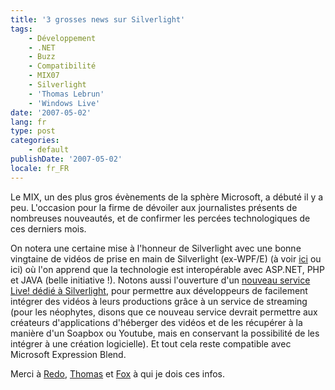 ```yaml
---
title: '3 grosses news sur Silverlight'
tags:
    - Développement
    - .NET
    - Buzz
    - Compatibilité
    - MIX07
    - Silverlight
    - 'Thomas Lebrun'
    - 'Windows Live'
date: '2007-05-02'
lang: fr
type: post
categories:
    - default
publishDate: '2007-05-02'
locale: fr_FR
---
```


Le MIX, un des plus gros évènements de la sphère Microsoft, a débuté il y a peu. L'occasion pour la firme de dévoiler aux journalistes présents de nombreuses nouveautés, et de confirmer les percées technologiques de ces derniers mois.

<!-- more -->

On notera une certaine mise à l'honneur de Silverlight avec une bonne vingtaine de vidéos de prise en main de Silverlight (ex-WPF/E) (à voir [ici](http://msdn.microsoft.com/en-us/silverlight/bb187401.aspx) ou ici) où l'on apprend que la technologie est interopérable avec ASP.NET, PHP et JAVA (belle initiative&nbsp;!). Notons aussi l'ouverture d'un [nouveau service Live! dédié à Silverlight](https://login.live.com/login.srf?wa=wsignin1.0&amp;rpsnv=12&amp;ct=1414112705&amp;rver=6.4.6456.0&amp;wp=MBI_SSL_SHARED&amp;wreply=https:%2F%2Fmail.live.com%2Fdefault.aspx%3Fshowunauth%3D1%26rru%3Dinbox&amp;lc=1033&amp;id=64855&amp;mkt=en-US&amp;cbcxt=mai), pour permettre aux développeurs de facilement intégrer des vidéos à leurs productions grâce à un service de streaming (pour les néophytes, disons que ce nouveau service devrait permettre aux créateurs d'applications d'héberger des vidéos et de les récupérer à la manière d'un Soapbox ou Youtube, mais en conservant la possibilité de les intégrer à une création logicielle). Et tout cela reste compatible avec Microsoft Expression Blend.

Merci à [Redo](http://blogs.developpeur.org/redo/archive/2007/05/01/mix-07-d-marrez-avec-silverlight-1-1-d-mos-du-keynote.aspx), [Thomas](http://blogs.developpeur.org/tom/archive/2007/04/30/wpf-mix-07-d-velopper-vos-applications-silverlight-en-utilisant-du-code-manag.aspx) et [Fox](http://blogs.developpeur.org/fox/archive/2007/05/01/microsoft-asp-net-futures.aspx) à qui je dois ces infos.